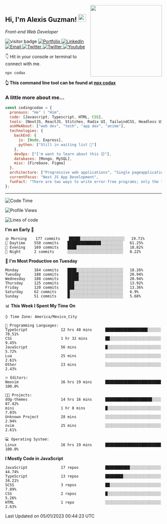 <img align='right' src="https://media.giphy.com/media/M9gbBd9nbDrOTu1Mqx/giphy.gif" width="230">
<h2>Hi, I'm Alexis Guzman! <img src="https://media.giphy.com/media/hvRJCLFzcasrR4ia7z/giphy.gif" width="25px"></h2>
<p><em>Front-end Web Developer</em></p>

<p>
  <img src="https://visitor-badge.glitch.me/badge?page_id=a12989x.a12989x&left_color=black&right_color=gray" alt="visitor badge"/>
  <a href='https://www.codingcodax.dev/' target='_blank'>
    <img alt='Portfolio' src='https://img.shields.io/badge/Portfolio-black?logo=vercel&style=flat-square'>
  </a>
  <a href='https://linkedin.com/in/codingcodax/' target='_blank'>
    <img alt='LinkedIn' src='https://img.shields.io/badge/LinkedIn-black?logo=LinkedIn&style=flat-square'>
  </a>
  <a href='mailto:codingcodax@gmail.com' target='_blank'>
    <img alt='Email' src='https://img.shields.io/badge/Email-black?logo=Gmail&style=flat-square'>
  </a>
  <a href='https://twitter.com/codingcodax' target='_blank'>
    <img alt='Twitter' src='https://img.shields.io/badge/Twitter-black?logo=Twitter&style=flat-square'>
  </a>
  <a href='https://www.instagram.com/codingcodax/' target='_blank'>
    <img alt='Twitter' src='https://img.shields.io/badge/Instagram-black?logo=Instagram&style=flat-square'>
  </a>
  <a href='https://www.youtube.com/@codingcodax' target='_blank'>
    <img alt='Youtube' src='https://img.shields.io/badge/YouTube-black?logo=Youtube&style=flat-square'>
  </a>
</p>

👇 Hit in your console or terminal to connect with me.

```bash
npx codax
```
**👆 This command line tool can be found at [npx codax](https://github.com/a12989x/npx-codax)**

<h3>A little more about me...</h3>

```javascript
const codingcodax = {
  pronouns: "He" | "Him",
  code: [Javascript, Typescript, HTML, CSS],
  tools: [NextJS, ReactJS, Stitches, Radix UI, TailwindCSS, Headless UI, Prisma],
  askMeAbout: ["web dev", "tech", "app dev", "anime"],
  technologies: {
    backEnd: {
      js: [Node, Express],
      python: ["Still in waiting list 🥲"]
    },
    devOps: ["I'm want to learn about this 😊"],
    databases: [Mongo, MySQL],
    misc: [Firebase, Figma]
  },
  architecture: ["Progressive web applications", "Single pageapplications"],
  currentFocus: "Next JS App Development",
  funFact: "There are two ways to write error-free programs; only the third one works"
};
```

---

<!--START_SECTION:waka-->
![Code Time](http://img.shields.io/badge/Code%20Time-1%2C048%20hrs%2053%20mins-blue)

![Profile Views](http://img.shields.io/badge/Profile%20Views-0-blue)

![Lines of code](https://img.shields.io/badge/From%20Hello%20World%20I%27ve%20Written-295%20Thousand%20lines%20of%20code-blue)

**I'm an Early 🐤** 

```text
🌞 Morning    177 commits    █████░░░░░░░░░░░░░░░░░░░░   19.71% 
🌆 Daytime    550 commits    ███████████████░░░░░░░░░░   61.25% 
🌃 Evening    169 commits    ████░░░░░░░░░░░░░░░░░░░░░   18.82% 
🌙 Night      2 commits      ░░░░░░░░░░░░░░░░░░░░░░░░░   0.22%

```
📅 **I'm Most Productive on Tuesday** 

```text
Monday       164 commits    ████░░░░░░░░░░░░░░░░░░░░░   18.26% 
Tuesday      188 commits    █████░░░░░░░░░░░░░░░░░░░░   20.94% 
Wednesday    188 commits    █████░░░░░░░░░░░░░░░░░░░░   20.94% 
Thursday     125 commits    ███░░░░░░░░░░░░░░░░░░░░░░   13.92% 
Friday       120 commits    ███░░░░░░░░░░░░░░░░░░░░░░   13.36% 
Saturday     62 commits     █░░░░░░░░░░░░░░░░░░░░░░░░   6.9% 
Sunday       51 commits     █░░░░░░░░░░░░░░░░░░░░░░░░   5.68%

```


📊 **This Week I Spent My Time On** 

```text
⌚︎ Time Zone: America/Mexico_City

💬 Programming Languages: 
TypeScript               12 hrs 48 mins      ███████████████████░░░░░░   78.51% 
CSS                      1 hr 32 mins        ██░░░░░░░░░░░░░░░░░░░░░░░   9.45% 
JavaScript               56 mins             █░░░░░░░░░░░░░░░░░░░░░░░░   5.72% 
Lua                      25 mins             ░░░░░░░░░░░░░░░░░░░░░░░░░   2.61% 
Other                    23 mins             ░░░░░░░░░░░░░░░░░░░░░░░░░   2.43%

🔥 Editors: 
Neovim                   16 hrs 19 mins      █████████████████████████   100.0%

🐱‍💻 Projects: 
ddg-themes               14 hrs 16 mins      █████████████████████░░░░   87.42% 
mini                     1 hr 8 mins         █░░░░░░░░░░░░░░░░░░░░░░░░   7.03% 
Unknown Project          28 mins             ░░░░░░░░░░░░░░░░░░░░░░░░░   2.94% 
nvim                     25 mins             ░░░░░░░░░░░░░░░░░░░░░░░░░   2.61%

💻 Operating System: 
Linux                    16 hrs 19 mins      █████████████████████████   100.0%

```

**I Mostly Code in JavaScript** 

```text
JavaScript               17 repos            ███████████░░░░░░░░░░░░░░   44.74% 
TypeScript               13 repos            ████████░░░░░░░░░░░░░░░░░   34.21% 
SCSS                     3 repos             ██░░░░░░░░░░░░░░░░░░░░░░░   7.89% 
CSS                      2 repos             █░░░░░░░░░░░░░░░░░░░░░░░░   5.26% 
HTML                     1 repo              ░░░░░░░░░░░░░░░░░░░░░░░░░   2.63%

```



 Last Updated on 05/01/2023 00:44:23 UTC
<!--END_SECTION:waka-->
